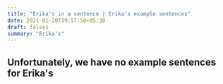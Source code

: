 ```yaml
---
title: "Erika's in a sentence | Erika's example sentences"
date: 2021-01-20T19:57:50+05:30
draft: falses
summary: "Erika's"
---
```

## Unfortunately, we have no example sentences for Erika's                 
